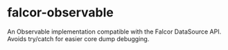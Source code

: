 # falcor-observable

An Observable implementation compatible with the Falcor DataSource API.
Avoids try/catch for easier core dump debugging.
